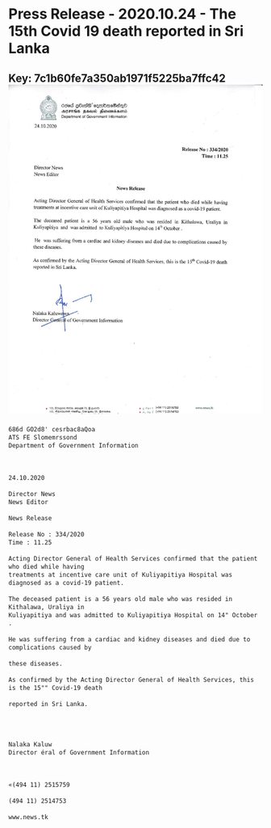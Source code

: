# Press Release - 2020.10.24 - The 15th Covid 19 death reported in Sri Lanka 
Key: 7c1b60fe7a350ab1971f5225ba7ffc42 
![img](img/7c1b60fe7a350ab1971f5225ba7ffc42.jpg)
---
```
686d GO2d8' cesrbac8aQoa
ATS FE Slomemrssond
Department of Government Information

 

24.10.2020

Director News
News Editor

News Release

Release No : 334/2020
Time : 11.25

Acting Director General of Health Services confirmed that the patient who died while having
treatments at incentive care unit of Kuliyapitiya Hospital was diagnosed as a covid-19 patient.

The deceased patient is a 56 years old male who was resided in Kithalawa, Uraliya in
Kuliyapitiya and was admitted to Kuliyapitiya Hospital on 14" October .

He was suffering from a cardiac and kidney diseases and died due to complications caused by

these diseases.

As confirmed by the Acting Director General of Health Services, this is the 15"" Covid-19 death

reported in Sri Lanka.

   
  

Nalaka Kaluw
Director éral of Government Information

 

«(494 11) 2515759

(494 11) 2514753

www.news.tk

```
